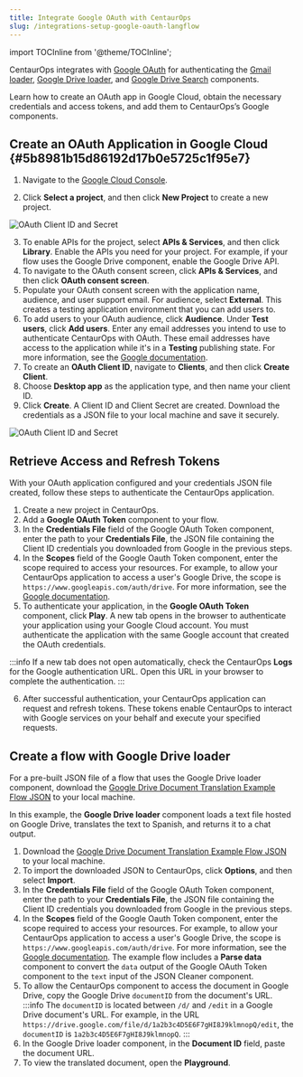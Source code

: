 ```yaml
---
title: Integrate Google OAuth with CentaurOps
slug: /integrations-setup-google-oauth-langflow
---
```


import TOCInline from '@theme/TOCInline';

CentaurOps integrates with [Google OAuth](https://developers.google.com/identity/protocols/oauth2) for authenticating the [Gmail loader](/components-data#gmail-loader), [Google Drive loader](components-data#google-drive-loader), and [Google Drive Search](/components-data#google-drive-search) components.

Learn how to create an OAuth app in Google Cloud, obtain the necessary credentials and access tokens, and add them to CentaurOps’s Google components.

## Create an OAuth Application in Google Cloud {#5b8981b15d86192d17b0e5725c1f95e7}

1. Navigate to the [Google Cloud Console](https://console.cloud.google.com/).

2. Click **Select a project**, and then click **New Project** to create a new project.

![OAuth Client ID and Secret](/img/google/create-a-google-cloud-project.gif)

3. To enable APIs for the project, select **APIs & Services**, and then click **Library**. Enable the APIs you need for your project. For example, if your flow uses the Google Drive component, enable the Google Drive API.
4. To navigate to the OAuth consent screen, click **APIs & Services**, and then click **OAuth consent screen**.
5. Populate your OAuth consent screen with the application name, audience, and user support email.
For audience, select **External**.
This creates a testing application environment that you can add users to.
6. To add users to your OAuth audience, click **Audience**.
Under **Test users**, click **Add users**.
Enter any email addresses you intend to use to authenticate CentaurOps with OAuth.
These email addresses have access to the application while it's in a **Testing** publishing state.
For more information, see the [Google documentation](https://support.google.com/cloud/answer/13461325?hl=en).
7. To create an **OAuth Client ID**, navigate to **Clients**, and then click **Create Client**.
8. Choose **Desktop app** as the application type, and then name your client ID.
9. Click **Create**.
A Client ID and Client Secret are created.
Download the credentials as a JSON file to your local machine and save it securely.

![OAuth Client ID and Secret](/img/google/create-oauth-client-id.gif)

## Retrieve Access and Refresh Tokens

With your OAuth application configured and your credentials JSON file created, follow these steps to authenticate the CentaurOps application.

1. Create a new project in CentaurOps.
2. Add a **Google OAuth Token** component to your flow.
3. In the **Credentials File** field of the Google OAuth Token component, enter the path to your **Credentials File**, the JSON file containing the Client ID credentials you downloaded from Google in the previous steps.
4. In the **Scopes** field of the Google Oauth Token component, enter the scope required to access your resources.
For example, to allow your CentaurOps application to access a user's Google Drive, the scope is `https://www.googleapis.com/auth/drive`.
For more information, see the [Google documentation](https://developers.google.com/identity/protocols/oauth2/scopes).
5. To authenticate your application, in the **Google OAuth Token** component, click **Play**.
A new tab opens in the browser to authenticate your application using your Google Cloud account. You must authenticate the application with the same Google account that created the OAuth credentials.

:::info
If a new tab does not open automatically, check the CentaurOps **Logs** for the Google authentication URL. Open this URL in your browser to complete the authentication.
:::

6. After successful authentication, your CentaurOps application can request and refresh tokens.
These tokens enable CentaurOps to interact with Google services on your behalf and execute your specified requests.

## Create a flow with Google Drive loader

For a pre-built JSON file of a flow that uses the Google Drive loader component, download the <a href="./files/Google_Drive_Docs_Translations_Example.json" download>Google Drive Document Translation Example Flow JSON</a> to your local machine.

In this example, the **Google Drive loader** component loads a text file hosted on Google Drive, translates the text to Spanish, and returns it to a chat output.

1. Download the <a href="./files/Google_Drive_Docs_Translations_Example.json" download>Google Drive Document Translation Example Flow JSON</a> to your local machine.
2. To import the downloaded JSON to CentaurOps, click **Options**, and then select **Import**.
3. In the **Credentials File** field of the Google OAuth Token component, enter the path to your **Credentials File**, the JSON file containing the Client ID credentials you downloaded from Google in the previous steps.
4. In the **Scopes** field of the Google Oauth Token component, enter the scope required to access your resources.
For example, to allow your CentaurOps application to access a user's Google Drive, the scope is `https://www.googleapis.com/auth/drive`.
For more information, see the [Google documentation](https://developers.google.com/identity/protocols/oauth2/scopes).
The example flow includes a **Parse data** component to convert the `data` output of the Google OAuth Token component to the `text` input of the JSON Cleaner component.
5. To allow the CentaurOps component to access the document in Google Drive, copy the Google Drive `documentID` from the document's URL.
:::info
The `documentID` is located between `/d/` and `/edit` in a Google Drive document's URL.
For example, in the URL `https://drive.google.com/file/d/1a2b3c4D5E6F7gHI8J9klmnopQ/edit`, the `documentID` is `1a2b3c4D5E6F7gHI8J9klmnopQ`.
:::
6. In the Google Drive loader component, in the **Document ID** field, paste the document URL.
7. To view the translated document, open the **Playground**.
